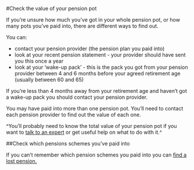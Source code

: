 #Check the value of your pension pot

If you’re unsure how much you’ve got in your whole pension pot, or how many pots you’ve paid into, there are different ways to find out.

You can:

- contact your pension provider (the pension plan you paid into)
- look at your recent pension statement - your provider should have sent you this once a year
- look at your ‘wake-up pack’ - this is the pack you got from your pension provider between 4 and 6 months before your agreed retirement age (usually between 60 and 65)

If you’re less than 4 months away from your retirement age and haven’t got a wake-up pack you should contact your pension provider.

You may have paid into more than one pension pot. You’ll need to contact each pension provider to find out the value of each one.

^You’ll probably need to know the total value of your pension pot if you want to [talk to an expert](/guidance-session) or get useful help on what to do with it.^

##Check which pensions schemes you’ve paid into

If you can’t remember which pension schemes you paid into you can [find a lost pension.](/find-lost-pension)

